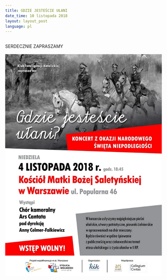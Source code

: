 ```yaml
---
title: GDZIE JESTEŚCIE UŁANI
date_time: 10 listopada 2018
layout: layout_post
language: pl
---
```

<br>
SERDECZNIE ZAPRASZAMY
<br>
<br>
<img src="/img/posters/Ulani_A3e_Plakat i Zaproszenie na koncert 04.11.2018.jpg" alt="Gdzie jestescie ułani">
<br>
<br>



